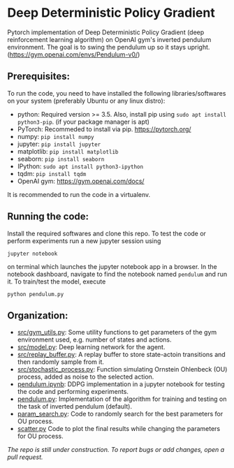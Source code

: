 # Deep Deterministic Policy Gradient
Pytorch implementation of Deep Deterministic Policy Gradient (deep reinforcement learning algorithm) on OpenAI gym's inverted pendulum environment. The goal is to swing the pendulum up so it stays upright. (https://gym.openai.com/envs/Pendulum-v0/)

## Prerequisites:
To run the code, you need to have installed the following libraries/softwares on your system (preferably Ubuntu or any linux distro):
* python: Required version >= 3.5. Also, install pip using `sudo apt install python3-pip`. (if your package manager is apt)
* PyTorch: Recommeded to install via pip. https://pytorch.org/
* numpy: `pip install numpy`
* jupyter: `pip install jupyter`
* matplotlib: `pip install matplotlib`
* seaborn: `pip install seaborn`
* IPython: `sudo apt install python3-ipython`
* tqdm: `pip install tqdm` 
* OpenAI gym: https://gym.openai.com/docs/

It is recommended to run the code in a virtualenv.

## Running the code:
Install the required softwares and clone this repo. To test the code or perform experiments run a new jupyter session using
```
jupyter notebook
```
on terminal which launches the jupyter notebook app in a browser. In the notebook dashboard, navigate to find the notebook named `pendulum` and run it.
To train/test the model, execute 
```
python pendulum.py
```

## Organization:
* [src/gym_utils.py](https://github.com/kushagra06/DDPG/tree/master/src/gym_utils.py): 
Some utility functions to get parameters of the gym environment used, e.g. number of states and actions.
* [src/model.py](https://github.com/kushagra06/DDPG/blob/master/src/model.py): Deep learning network for the agent. 
* [src/replay_buffer.py](https://github.com/kushagra06/DDPG/blob/master/src/replay_buffer.py): A replay buffer to store state-actoin transitions and then randomly sample from it.
* [src/stochastic_process.py](https://github.com/kushagra06/DDPG/blob/master/src/stochastic_process.py): Function simulating Ornstein Ohlenbeck (OU) process, added as noise to the selected action. 
* [pendulum.ipynb](https://github.com/kushagra06/DDPG/blob/master/pendulum.ipynb): DDPG implementation in a jupyter notebook for
testing the code and performing experiments. 
* [pendulum.py](https://github.com/kushagra06/SAC/blob/master/softac.py): Implementation of the algorithm for training and testing on the 
task of inverted pendulum (default). 
* [param_search.py](https://github.com/kushagra06/DDPG/blob/master/param_search.py): Code to randomly search for the best parameters for OU process.
* [scatter.py](https://github.com/kushagra06/DDPG/blob/master/scatter.py) Code to plot the final results while changing the parameters for OU process.

*The repo is still under construction. To report bugs or add changes, open a pull request.*
